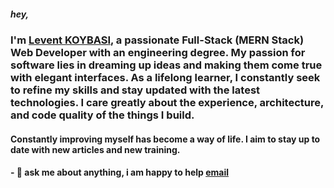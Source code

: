 ##### hey, 

### I'm [Levent KOYBASI](https://leventkoybasi.github.io/), a passionate Full-Stack (MERN Stack) Web Developer with an engineering degree. My passion for software lies in dreaming up ideas and making them come true with elegant interfaces. As a lifelong learner, I constantly seek to refine my skills and stay updated with the latest technologies. I care greatly about the experience, architecture, and code quality of the things I build.

#### Constantly improving myself has become a way of life. I aim to stay up to date with new articles and new training.

#### -   💬 ask me about anything, i am happy to help [email](mailto:leventkoybasi@hotmail.com)

